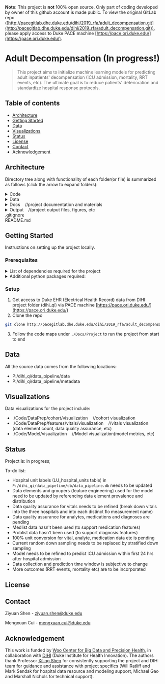**Note:** This project is **not** 100% open source. Only part of coding developed by owner of this github account is made public. To view the original GitLab repo ([http://pacegitlab.dhe.duke.edu/dihi/2019_rfa/adult_decompensation.git](http://pacegitlab.dhe.duke.edu/dihi/2019_rfa/adult_decompensation.git)), please apply access to Duke PACE machine [https://pace.ori.duke.edu/](https://pace.ori.duke.edu/).

# Adult Decompensation (In progress!)

> This project aims to initialize machine learning models for predicting adult inpatients' decompensation (ICU admission, mortality, RRT events, etc). The ultimate goal is to reduce patients' deterioration and standardize hospital response protocols.

## Table of contents

* [Architecture](#architecture)
* [Getting Started](#getting-started)
* [Data](#data)
* [Visualizations](#visualizations)
* [Status](#status)
* [License](#license)
* [Contact](#contact)
* [Acknowledgement](#acknowledgement)

## Architecture

Directory tree along with functionality of each folder(or file) is summarized as follows (click the arrow to expand folders):

<details><summary>Code</summary><blockquote>
<details><summary>DataPrep</summary>
&nbsp;&nbsp;&nbsp;&nbsp;&nbsp;&nbsp;&nbsp;&nbsp;cohort&nbsp;&nbsp;&nbsp;&nbsp;//codes for cohort generation<br/>
&nbsp;&nbsp;&nbsp;&nbsp;&nbsp;&nbsp;&nbsp;&nbsp;features&nbsp;&nbsp;&nbsp;&nbsp;//codes for pulling and cleaning data elements<br/>
&nbsp;&nbsp;&nbsp;&nbsp;&nbsp;&nbsp;&nbsp;&nbsp;outcome<br/>
&nbsp;&nbsp;&nbsp;&nbsp;&nbsp;&nbsp;&nbsp;&nbsp;adt_transfer.py<br/>
&nbsp;&nbsp;&nbsp;&nbsp;&nbsp;&nbsp;&nbsp;&nbsp;adt_transfer.sql
</details>
&nbsp;&nbsp;&nbsp;&nbsp;db&nbsp;&nbsp;&nbsp;&nbsp;//codes for creating project database and importing data into the database
<details><summary>Model</summary>
&nbsp;&nbsp;&nbsp;&nbsp;&nbsp;&nbsp;&nbsp;&nbsp;design_matrix<br/>
&nbsp;&nbsp;&nbsp;&nbsp;&nbsp;&nbsp;&nbsp;&nbsp;News&nbsp;&nbsp;&nbsp;&nbsp;//python package for implementing News(National Early Warning Score)<br/>
&nbsp;&nbsp;&nbsp;&nbsp;&nbsp;&nbsp;&nbsp;&nbsp;visualization&nbsp;&nbsp;&nbsp;&nbsp;//model visualization<br/>
&nbsp;&nbsp;&nbsp;&nbsp;&nbsp;&nbsp;&nbsp;&nbsp;model_utils.py&nbsp;&nbsp;&nbsp;&nbsp;//model utils python package<br/>
&nbsp;&nbsp;&nbsp;&nbsp;&nbsp;&nbsp;&nbsp;&nbsp;run_ann.ipynb<br/>
&nbsp;&nbsp;&nbsp;&nbsp;&nbsp;&nbsp;&nbsp;&nbsp;run_logistic_regression.py<br/>
&nbsp;&nbsp;&nbsp;&nbsp;&nbsp;&nbsp;&nbsp;&nbsp;run_news.py<br/>
&nbsp;&nbsp;&nbsp;&nbsp;&nbsp;&nbsp;&nbsp;&nbsp;run_random_forest.ipynb<br/>
&nbsp;&nbsp;&nbsp;&nbsp;&nbsp;&nbsp;&nbsp;&nbsp;run_xgboost.py
</details>
&nbsp;&nbsp;&nbsp;&nbsp;utils&nbsp;&nbsp;&nbsp;&nbsp;//utils python package (db utils, dataframe utils, etc)
</blockquote></details>

<details><summary>Data</summary><blockquote>
&nbsp;&nbsp;&nbsp;&nbsp;db&nbsp;&nbsp;&nbsp;&nbsp;//project database file(s)<br/>
&nbsp;&nbsp;&nbsp;&nbsp;metadata
<details><summary>Modeling</summary>
&nbsp;&nbsp;&nbsp;&nbsp;&nbsp;&nbsp;&nbsp;&nbsp;design_matrix&nbsp;&nbsp;&nbsp;&nbsp;//design matrix file(s)<br/>
&nbsp;&nbsp;&nbsp;&nbsp;&nbsp;&nbsp;&nbsp;&nbsp;Output&nbsp;&nbsp;&nbsp;&nbsp;//model output data
</details>
<details><summary>Processed</summary>
&nbsp;&nbsp;&nbsp;&nbsp;&nbsp;&nbsp;&nbsp;&nbsp;cohort<br/>
&nbsp;&nbsp;&nbsp;&nbsp;&nbsp;&nbsp;&nbsp;&nbsp;features<br/>
&nbsp;&nbsp;&nbsp;&nbsp;&nbsp;&nbsp;&nbsp;&nbsp;outcome<br/>
&nbsp;&nbsp;&nbsp;&nbsp;&nbsp;&nbsp;&nbsp;&nbsp;adult_decomp_adt_transfer.csv
</details>
</blockquote></details>

<details><summary>Docs&nbsp;&nbsp;&nbsp;&nbsp;//project documentation and materials</summary><blockquote>
<details><summary>Project</summary>
&nbsp;&nbsp;&nbsp;&nbsp;&nbsp;&nbsp;&nbsp;&nbsp;code map_v1.xlsx&nbsp;&nbsp;&nbsp;&nbsp;
//outlines the code and associated data files for "start-to-finish" process of data curation<br/>
&nbsp;&nbsp;&nbsp;&nbsp;&nbsp;&nbsp;&nbsp;&nbsp;code map_supplement.xlsx&nbsp;&nbsp;&nbsp;&nbsp;
//outlines supporting code and data files for feature engineering, modeling, etc<br/>
&nbsp;&nbsp;&nbsp;&nbsp;&nbsp;&nbsp;&nbsp;&nbsp;literature_review.pdf<br/>
&nbsp;&nbsp;&nbsp;&nbsp;&nbsp;&nbsp;&nbsp;&nbsp;Perspectives Piece.docx
</details>
&nbsp;&nbsp;&nbsp;&nbsp;Slides&nbsp;&nbsp;&nbsp;&nbsp;//presentation slides for project milestones
</blockquote></details>

<details><summary>Output&nbsp;&nbsp;&nbsp;&nbsp;//project output files, figures, etc</summary><blockquote>
&nbsp;&nbsp;&nbsp;&nbsp;Figures&nbsp;&nbsp;&nbsp;&nbsp;//data visualization figures<br/>
&nbsp;&nbsp;&nbsp;&nbsp;*.csv
</blockquote></details>
.gitignore<br/>
README.md

## Getting Started

Instructions on setting up the project locally.

### Prerequisites

<details><summary>List of dependencies required for the project:</summary>
<ul>
<li>Python 3.7.3</li>
<li>SQLite3 2.6.0</li>
<li>Git 2.14.1</li>
<li>GNU Awk 4.1.4</li>
</ul>
</details>

<details><summary>Additional python packages required:</summary>
<ul>
<li>NumPy 1.16.2</li>
<li>pandas 0.24.2</li>
<li>TensorFlow 1.14.0</li>
<li>Keras 2.2.4</li>
<li>scikit-learn 0.21.2</li>
<li>XGBoost 0.90</li>
<li>imbalanced-learn 0.5.0</li>
<li>Matplotlib 3.1.0</li>
<li>seaborn 0.9.0</li>
</ul>
</details>

### Setup

1. Get access to Duke EHR (Electrical Health Record) data from DIHI project folder (dihi_qi) via PACE machine [https://pace.ori.duke.edu/](https://pace.ori.duke.edu/)
2. Clone the repo

```sh
git clone http://pacegitlab.dhe.duke.edu/dihi/2019_rfa/adult_decompensation.git
```

3. Follow the code maps under `./Docs/Project` to run the project from start to end

## Data

All the source data comes from the following locations:

* P:/dihi_qi/data_pipeline/data
* P:/dihi_qi/data_pipeline/metadata

## Visualizations

Data visualizations for the project include:

* ./Code/DataPrep/cohort/visualization&nbsp;&nbsp;&nbsp;&nbsp;//cohort visualization
* ./Code/DataPrep/features/vitals/visualization&nbsp;&nbsp;&nbsp;&nbsp;//vitals visualization (data element count, data quality assurance, etc)
* ./Code/Model/visualization&nbsp;&nbsp;&nbsp;&nbsp;//Model visualization(model metrics, etc)

## Status

Project is: in progress;

To-do list:

* Hospital unit labels (LU_hospital_units table) in `P:/dihi_qi/data_pipeline/db/data_pipeline.db` needs to be updated
* Data elements and groupers (feature engineering) used for the model need to be updated by referencing data element prevalence and distribution
* Data quality assurance for vitals needs to be refined (break down vitals into the three hospitals and into each distinct flo measurement name)
* Data quality assurance for analytes, medications and diagnoses are pending
* Medlist data hasn't been used (to support medication features)
* Problist data hasn't been used (to support diagnosis features)
* 100% unit conversion for vital, analyte, medication data etc is pending
* Current random down sampling needs to be replaced by stratified down sampling
* Model needs to be refined to predict ICU admission within first 24 hrs after hospital admission
* Data collection and prediction time window is subjective to change
* More outcomes (RRT events, mortality etc) are to be incorporated

## License

## Contact

Ziyuan Shen - ziyuan.shen@duke.edu

Mengxuan Cui - mengxuan.cui@duke.edu

## Acknowledgement

This work is funded by [Woo Center for Big Data and Precision Health](http://healthdata.pratt.duke.edu/), in collaboration with [DIHI](https://dihi.org/) (Duke Institute for Health Innovation). The authors thank Professor [Xiling Shen](http://healthdata.pratt.duke.edu/people/xiling-shen) for consistently supporting the project and DIHI team for guidance and assistance with project specifics (Will Ratliff and Mark Sendak for hospital data resource and modeling support, Michael Gao and Marshall Nichols for technical support).
